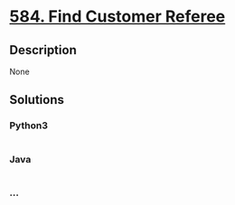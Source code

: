 # [584. Find Customer Referee](https://leetcode.com/problems/find-customer-referee)

## Description
None


## Solutions


### Python3

```python

```

### Java

```java

```

### ...
```

```

